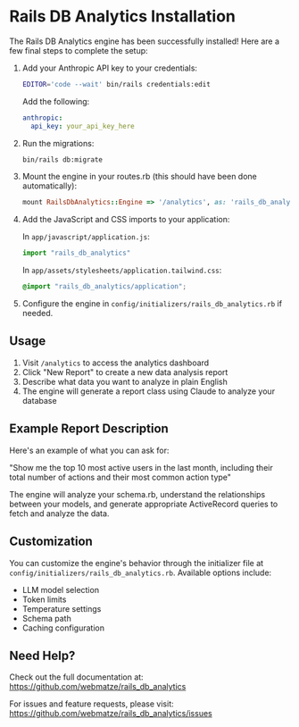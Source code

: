 # Rails DB Analytics Installation

The Rails DB Analytics engine has been successfully installed! Here are a few final steps to complete the setup:

1. Add your Anthropic API key to your credentials:
   ```bash
   EDITOR='code --wait' bin/rails credentials:edit
   ```
   Add the following:
   ```yaml
   anthropic:
     api_key: your_api_key_here
   ```

2. Run the migrations:
   ```bash
   bin/rails db:migrate
   ```

3. Mount the engine in your routes.rb (this should have been done automatically):
   ```ruby
   mount RailsDbAnalytics::Engine => '/analytics', as: 'rails_db_analytics'
   ```

4. Add the JavaScript and CSS imports to your application:

   In `app/javascript/application.js`:
   ```javascript
   import "rails_db_analytics"
   ```

   In `app/assets/stylesheets/application.tailwind.css`:
   ```css
   @import "rails_db_analytics/application";
   ```

5. Configure the engine in `config/initializers/rails_db_analytics.rb` if needed.

## Usage

1. Visit `/analytics` to access the analytics dashboard
2. Click "New Report" to create a new data analysis report
3. Describe what data you want to analyze in plain English
4. The engine will generate a report class using Claude to analyze your database

## Example Report Description

Here's an example of what you can ask for:

"Show me the top 10 most active users in the last month, including their total number of actions and their most common action type"

The engine will analyze your schema.rb, understand the relationships between your models, and generate appropriate ActiveRecord queries to fetch and analyze the data.

## Customization

You can customize the engine's behavior through the initializer file at `config/initializers/rails_db_analytics.rb`. Available options include:

- LLM model selection
- Token limits
- Temperature settings
- Schema path
- Caching configuration

## Need Help?

Check out the full documentation at:
https://github.com/webmatze/rails_db_analytics

For issues and feature requests, please visit:
https://github.com/webmatze/rails_db_analytics/issues
